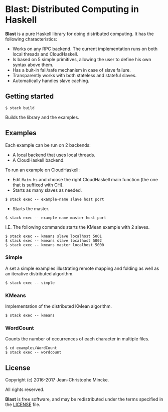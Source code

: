 # Blast: Distributed Computing in Haskell

**Blast** is a pure Haskell library for doing distributed computing. It has the following characteristics:

* Works on any RPC backend. The current implementation runs on both local threads and CloudHaskell.
* Is based on 5 simple primitives, allowing the user to define his own syntax above them.
* Has a buit-in fail/safe mechanism in case of slave failure.
* Transparently works with both stateless and stateful slaves.
* Automatically handles slave caching.


## Getting started

```
$ stack build
```

Builds the library and the examples.

## Examples

Each example can be run on 2 backends: 

* A local backend that uses local threads.
* A CloudHaskell backend.

To run an example on CloudHaskell:

* Edit `Main.hs` and choose the right CloudHaskell main function (the one that is suffixed with CH).
* Starts as many slaves as needed.

```
$ stack exec -- example-name slave host port
```
* Starts the master.
```
$ stack exec -- example-name master host port
```

I.E. The following commands starts the KMean example with 2 slaves.

```
$ stack exec -- kmeans slave localhost 5001
$ stack exec -- kmeans slave localhost 5002
$ stack exec -- kmeans master localhost 5000
```

### Simple

A set a simple examples illustrating remote mapping and folding as well as an iterative distributed algorithm.

```
$ stack exec -- simple
```

### KMeans

Implementation of the distributed KMean algorithm.

```
$ stack exec -- kmeans
```

### WordCount

Counts the number of occurrences of each character in multiple files.

```
$ cd examples/WordCount
$ stack exec -- wordcount
```


## License

Copyright (c) 2016-2017 Jean-Christophe Mincke.

All rights reserved.

**Blast** is free software, and may be redistributed under the terms
specified in the [LICENSE](LICENSE) file.